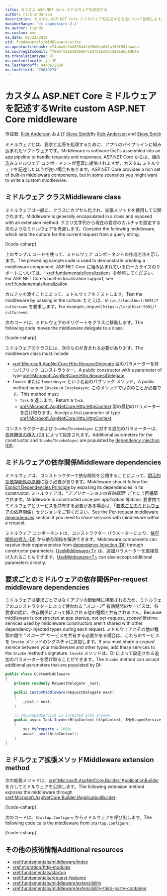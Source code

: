 ```yaml
---
title: カスタム ASP.NET Core ミドルウェアを記述する
author: rick-anderson
description: カスタム ASP.NET Core ミドルウェアを記述する方法について説明します。
monikerRange: '>= aspnetcore-2.1'
ms.author: riande
ms.custom: mvc
ms.date: 08/22/2019
uid: fundamentals/middleware/write
ms.openlocfilehash: e74bba9e1bd826d4f493b0ee642a198f984daada
ms.sourcegitcommit: f7886fd2e219db9d7ce27b16c0dc5901e658d64e
ms.translationtype: HT
ms.contentlocale: ja-JP
ms.lasthandoff: 04/06/2020
ms.locfileid: "78649274"
---
```

# <a name="write-custom-aspnet-core-middleware"></a><span data-ttu-id="11e8c-103">カスタム ASP.NET Core ミドルウェアを記述する</span><span class="sxs-lookup"><span data-stu-id="11e8c-103">Write custom ASP.NET Core middleware</span></span>

<span data-ttu-id="11e8c-104">作成者: [Rick Anderson](https://twitter.com/RickAndMSFT) および [Steve Smith](https://ardalis.com/)</span><span class="sxs-lookup"><span data-stu-id="11e8c-104">By [Rick Anderson](https://twitter.com/RickAndMSFT) and [Steve Smith](https://ardalis.com/)</span></span>

<span data-ttu-id="11e8c-105">ミドルウェアとは、要求と応答を処理するために、アプリのパイプラインに組み込まれたソフトウェアです。</span><span class="sxs-lookup"><span data-stu-id="11e8c-105">Middleware is software that's assembled into an app pipeline to handle requests and responses.</span></span> <span data-ttu-id="11e8c-106">ASP.NET Core からは、組み込みミドルウェア コンポーネントが豊富に提供されますが、カスタム ミドルウェアを記述したほうが良い場合もあります。</span><span class="sxs-lookup"><span data-stu-id="11e8c-106">ASP.NET Core provides a rich set of built-in middleware components, but in some scenarios you might want to write a custom middleware.</span></span>

## <a name="middleware-class"></a><span data-ttu-id="11e8c-107">ミドルウェア クラス</span><span class="sxs-lookup"><span data-stu-id="11e8c-107">Middleware class</span></span>

<span data-ttu-id="11e8c-108">ミドルウェアは一般に、クラスにカプセル化され、拡張メソッドを使用して公開されます。</span><span class="sxs-lookup"><span data-stu-id="11e8c-108">Middleware is generally encapsulated in a class and exposed with an extension method.</span></span> <span data-ttu-id="11e8c-109">クエリ文字列から現在の要求のカルチャを設定する次のようなミドルウェアを考慮します。</span><span class="sxs-lookup"><span data-stu-id="11e8c-109">Consider the following middleware, which sets the culture for the current request from a query string:</span></span>

[!code-csharp[](write/snapshot/StartupCulture.cs)]

<span data-ttu-id="11e8c-110">上のサンプル コードを使って、ミドルウェア コンポーネントの作成方法を示します。</span><span class="sxs-lookup"><span data-stu-id="11e8c-110">The preceding sample code is used to demonstrate creating a middleware component.</span></span> <span data-ttu-id="11e8c-111">ASP.NET Core に組み込まれているローカライズのサポートについては、「<xref:fundamentals/localization>」を参照してください。</span><span class="sxs-lookup"><span data-stu-id="11e8c-111">For ASP.NET Core's built-in localization support, see <xref:fundamentals/localization>.</span></span>

<span data-ttu-id="11e8c-112">カルチャを渡すことによって、ミドルウェアをテストします。</span><span class="sxs-lookup"><span data-stu-id="11e8c-112">Test the middleware by passing in the culture.</span></span> <span data-ttu-id="11e8c-113">たとえば、`https://localhost:5001/?culture=no` を要求します。</span><span class="sxs-lookup"><span data-stu-id="11e8c-113">For example, request `https://localhost:5001/?culture=no`.</span></span>

<span data-ttu-id="11e8c-114">次のコードは、ミドルウェアのデリゲートをクラスに移動します。</span><span class="sxs-lookup"><span data-stu-id="11e8c-114">The following code moves the middleware delegate to a class:</span></span>

[!code-csharp[](write/snapshot/RequestCultureMiddleware.cs)]

<span data-ttu-id="11e8c-115">ミドルウェアのクラスには、次のものが含まれる必要があります。</span><span class="sxs-lookup"><span data-stu-id="11e8c-115">The middleware class must include:</span></span>

* <span data-ttu-id="11e8c-116"><xref:Microsoft.AspNetCore.Http.RequestDelegate> 型のパラメーターを持つパブリック コンストラクター。</span><span class="sxs-lookup"><span data-stu-id="11e8c-116">A public constructor with a parameter of type <xref:Microsoft.AspNetCore.Http.RequestDelegate>.</span></span>
* <span data-ttu-id="11e8c-117">`Invoke` または `InvokeAsync` という名前のパブリック メソッド。</span><span class="sxs-lookup"><span data-stu-id="11e8c-117">A public method named `Invoke` or `InvokeAsync`.</span></span> <span data-ttu-id="11e8c-118">このメソッドでは次のことが必要です。</span><span class="sxs-lookup"><span data-stu-id="11e8c-118">This method must:</span></span>
  * <span data-ttu-id="11e8c-119">`Task` を返します。</span><span class="sxs-lookup"><span data-stu-id="11e8c-119">Return a `Task`.</span></span>
  * <span data-ttu-id="11e8c-120"><xref:Microsoft.AspNetCore.Http.HttpContext> 型の最初のパラメーターを受け取ります。</span><span class="sxs-lookup"><span data-stu-id="11e8c-120">Accept a first parameter of type <xref:Microsoft.AspNetCore.Http.HttpContext>.</span></span>
  
<span data-ttu-id="11e8c-121">コンストラクターおよび `Invoke`/`InvokeAsync` に対する追加のパラメーターは、[依存関係の挿入 (DI)](xref:fundamentals/dependency-injection) によって設定されます。</span><span class="sxs-lookup"><span data-stu-id="11e8c-121">Additional parameters for the constructor and `Invoke`/`InvokeAsync` are populated by [dependency injection (DI)](xref:fundamentals/dependency-injection).</span></span>

## <a name="middleware-dependencies"></a><span data-ttu-id="11e8c-122">ミドルウェアの依存関係</span><span class="sxs-lookup"><span data-stu-id="11e8c-122">Middleware dependencies</span></span>

<span data-ttu-id="11e8c-123">ミドルウェアは、コンストラクターで依存関係を公開することによって、[明示的な依存関係の原則](/dotnet/standard/modern-web-apps-azure-architecture/architectural-principles#explicit-dependencies)に従う必要があります。</span><span class="sxs-lookup"><span data-stu-id="11e8c-123">Middleware should follow the [Explicit Dependencies Principle](/dotnet/standard/modern-web-apps-azure-architecture/architectural-principles#explicit-dependencies) by exposing its dependencies in its constructor.</span></span> <span data-ttu-id="11e8c-124">ミドルウェアは、"*アプリケーションの有効期間*" ごとに 1 回構築されます。</span><span class="sxs-lookup"><span data-stu-id="11e8c-124">Middleware is constructed once per *application lifetime*.</span></span> <span data-ttu-id="11e8c-125">要求内でミドルウェアとサービスを共有する必要がある場合は、「[要求ごとのミドルウェアの依存関係](#per-request-middleware-dependencies)」セクションをご覧ください。</span><span class="sxs-lookup"><span data-stu-id="11e8c-125">See the [Per-request middleware dependencies](#per-request-middleware-dependencies) section if you need to share services with middleware within a request.</span></span>

<span data-ttu-id="11e8c-126">ミドルウェア コンポーネントは、コンストラクター パラメーターにより、[依存関係の挿入 (DI)](xref:fundamentals/dependency-injection) から依存関係を解決できます。</span><span class="sxs-lookup"><span data-stu-id="11e8c-126">Middleware components can resolve their dependencies from [dependency injection (DI)](xref:fundamentals/dependency-injection) through constructor parameters.</span></span> <span data-ttu-id="11e8c-127">[UseMiddleware&lt;T&gt;](/dotnet/api/microsoft.aspnetcore.builder.usemiddlewareextensions.usemiddleware#Microsoft_AspNetCore_Builder_UseMiddlewareExtensions_UseMiddleware_Microsoft_AspNetCore_Builder_IApplicationBuilder_System_Type_System_Object___) は、追加パラメーターを直接受け入れることもできます。</span><span class="sxs-lookup"><span data-stu-id="11e8c-127">[UseMiddleware&lt;T&gt;](/dotnet/api/microsoft.aspnetcore.builder.usemiddlewareextensions.usemiddleware#Microsoft_AspNetCore_Builder_UseMiddlewareExtensions_UseMiddleware_Microsoft_AspNetCore_Builder_IApplicationBuilder_System_Type_System_Object___) can also accept additional parameters directly.</span></span>

## <a name="per-request-middleware-dependencies"></a><span data-ttu-id="11e8c-128">要求ごとのミドルウェアの依存関係</span><span class="sxs-lookup"><span data-stu-id="11e8c-128">Per-request middleware dependencies</span></span>

<span data-ttu-id="11e8c-129">ミドルウェアは要求ごとではなくアプリの起動時に構築されるため、ミドルウェアのコンストラクターによって使われる "*スコープ*" 有効期間のサービスは、各要求の間に、依存関係によって挿入される他の種類と共有されません。</span><span class="sxs-lookup"><span data-stu-id="11e8c-129">Because middleware is constructed at app startup, not per-request, *scoped* lifetime services used by middleware constructors aren't shared with other dependency-injected types during each request.</span></span> <span data-ttu-id="11e8c-130">ミドルウェアとその他の種類の間で "*スコープ*" サービスを共有する必要がある場合は、これらのサービスを `Invoke` メソッドのシグネチャに追加します。</span><span class="sxs-lookup"><span data-stu-id="11e8c-130">If you must share a *scoped* service between your middleware and other types, add these services to the `Invoke` method's signature.</span></span> <span data-ttu-id="11e8c-131">`Invoke` メソッドは、DI によって設定される追加のパラメーターを受け取ることができます。</span><span class="sxs-lookup"><span data-stu-id="11e8c-131">The `Invoke` method can accept additional parameters that are populated by DI:</span></span>

```csharp
public class CustomMiddleware
{
    private readonly RequestDelegate _next;

    public CustomMiddleware(RequestDelegate next)
    {
        _next = next;
    }

    // IMyScopedService is injected into Invoke
    public async Task Invoke(HttpContext httpContext, IMyScopedService svc)
    {
        svc.MyProperty = 1000;
        await _next(httpContext);
    }
}
```

## <a name="middleware-extension-method"></a><span data-ttu-id="11e8c-132">ミドルウェア拡張メソッド</span><span class="sxs-lookup"><span data-stu-id="11e8c-132">Middleware extension method</span></span>

<span data-ttu-id="11e8c-133">次の拡張メソッドは、<xref:Microsoft.AspNetCore.Builder.IApplicationBuilder> を介してミドルウェアを公開します。</span><span class="sxs-lookup"><span data-stu-id="11e8c-133">The following extension method exposes the middleware through <xref:Microsoft.AspNetCore.Builder.IApplicationBuilder>:</span></span>

[!code-csharp[](write/snapshot/RequestCultureMiddlewareExtensions.cs)]

<span data-ttu-id="11e8c-134">次のコードは、`Startup.Configure` からミドルウェアを呼び出します。</span><span class="sxs-lookup"><span data-stu-id="11e8c-134">The following code calls the middleware from `Startup.Configure`:</span></span>

[!code-csharp[](write/snapshot/Startup.cs?highlight=5)]

## <a name="additional-resources"></a><span data-ttu-id="11e8c-135">その他の技術情報</span><span class="sxs-lookup"><span data-stu-id="11e8c-135">Additional resources</span></span>

* <xref:fundamentals/middleware/index>
* <xref:migration/http-modules>
* <xref:fundamentals/startup>
* <xref:fundamentals/request-features>
* <xref:fundamentals/middleware/extensibility>
* <xref:fundamentals/middleware/extensibility-third-party-container>
